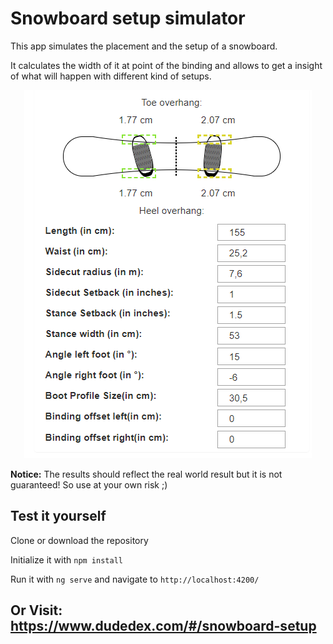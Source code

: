 # Snowboard setup simulator

This app simulates the placement and the setup of a snowboard.

It calculates the width of it at point of the binding and allows to get a insight of what will happen with different kind of setups.
<p align="center">
<img src="/demo/snowboard-sim-new.PNG?raw=true"/>
 </p>

**Notice:** The results should reflect the real world result but it is not guaranteed! So use at your own risk ;)

## Test it yourself

Clone or download the repository

Initialize it with `npm install`

Run it with `ng serve` and navigate to `http://localhost:4200/`


## Or Visit: https://www.dudedex.com/#/snowboard-setup
